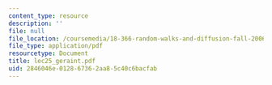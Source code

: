 ```yaml
---
content_type: resource
description: ''
file: null
file_location: /coursemedia/18-366-random-walks-and-diffusion-fall-2006/2846046e012867362aa85c40c6bacfab_lec25_geraint.pdf
file_type: application/pdf
resourcetype: Document
title: lec25_geraint.pdf
uid: 2846046e-0128-6736-2aa8-5c40c6bacfab
---
```

